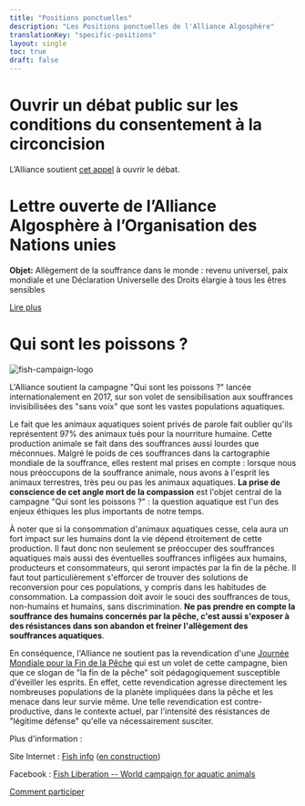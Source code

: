 ```yaml
---
title: "Positions ponctuelles"
description: "Les Positions ponctuelles de l'Alliance Algosphère"
translationKey: "specific-positions"
layout: single
toc: true
draft: false
---
```


# Ouvrir un débat public sur les conditions du consentement à la circoncision
L’Alliance soutient [cet appel](https://www.droitaucorps.com/appeal-to-open-a-public-debate-on-the-conditions-for-consent-to-circumcision) à ouvrir le débat.

# Lettre ouverte de l’Alliance Algosphère à l’Organisation des Nations unies
**Objet:** Allègement de la souffrance dans le monde : revenu universel, paix mondiale et une Déclaration Universelle des Droits élargie à tous les êtres sensibles

[Lire plus](/fr/positions/ponctuelles/lettre-ouverte-a-l-organisation-des-nations-unies)

# Qui sont les poissons ?

![fish-campaign-logo](/images/fish-campaign.png)

L'Alliance soutient la campagne "Qui sont les poissons ?" lancée internationalement en 2017, sur son volet de sensibilisation aux souffrances invisibilisées des "sans voix" que sont les vastes populations aquatiques.

Le fait que les animaux aquatiques soient privés de parole fait oublier qu'ils représentent 97% des animaux tués pour la nourriture humaine. Cette production animale se fait dans des souffrances aussi lourdes que méconnues. Malgré le poids de ces souffrances dans la cartographie mondiale de la souffrance, elles restent mal prises en compte : lorsque nous nous préoccupons de la souffrance animale, nous avons à l'esprit les animaux terrestres, très peu ou pas les animaux aquatiques. **La prise de conscience de cet angle mort de la compassion** est l'objet central de la campagne "Qui sont les poissons ?" : la question aquatique est l'un des enjeux éthiques les plus importants de notre temps.

À noter que si la consommation d'animaux aquatiques cesse, cela aura un fort impact sur les humains dont la vie dépend étroitement de cette production. Il faut donc non seulement se préoccuper des souffrances aquatiques mais aussi des éventuelles souffrances infligées aux humains, producteurs et consommateurs, qui seront impactés par la fin de la pêche. Il faut tout particulièrement s'efforcer de trouver des solutions de reconversion pour ces populations, y compris dans les habitudes de consommation. La compassion doit avoir le souci des souffrances de tous, non-humains et humains, sans discrimination. **Ne pas prendre en compte la souffrance des humains concernés par la pêche, c'est aussi s'exposer à des résistances dans son abandon et freiner l'allègement des souffrances aquatiques**.

En conséquence, l'Alliance ne soutient pas la revendication d'une [Journée Mondiale pour la Fin de la Pêche](https://www.end-of-fishing.org/fr/) qui est un volet de cette campagne, bien que ce slogan de "la fin de la pêche" soit pédagogiquement susceptible d'éveiller les esprits. En effet, cette revendication agresse directement les nombreuses populations de la planète impliquées dans la pêche et les menace dans leur survie même. Une telle revendication est contre-productive, dans le contexte actuel, par l'intensité des résistances de "légitime défense" qu'elle va nécessairement susciter.

Plus d'information :

Site Internet : [Fish info](http://fish.info/) ([en construction](https://www.end-of-fishing.org/fr/la-campagne-qui-sont-les-poissons/))

Facebook : [Fish Liberation -- World campaign for aquatic animals](https://www.facebook.com/FishLiberation/)

[Comment participer](https://www.end-of-fishing.org/fr/participer-jmfp/)
